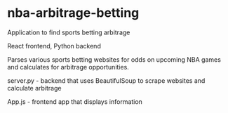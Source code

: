 # nba-arbitrage-betting

Application to find sports betting arbitrage

React frontend, Python backend

Parses various sports betting websites for odds on upcoming NBA games and calculates for arbitrage opportunities. 

server.py - backend that uses BeautifulSoup to scrape websites and calculate arbitrage

App.js - frontend app that displays information
